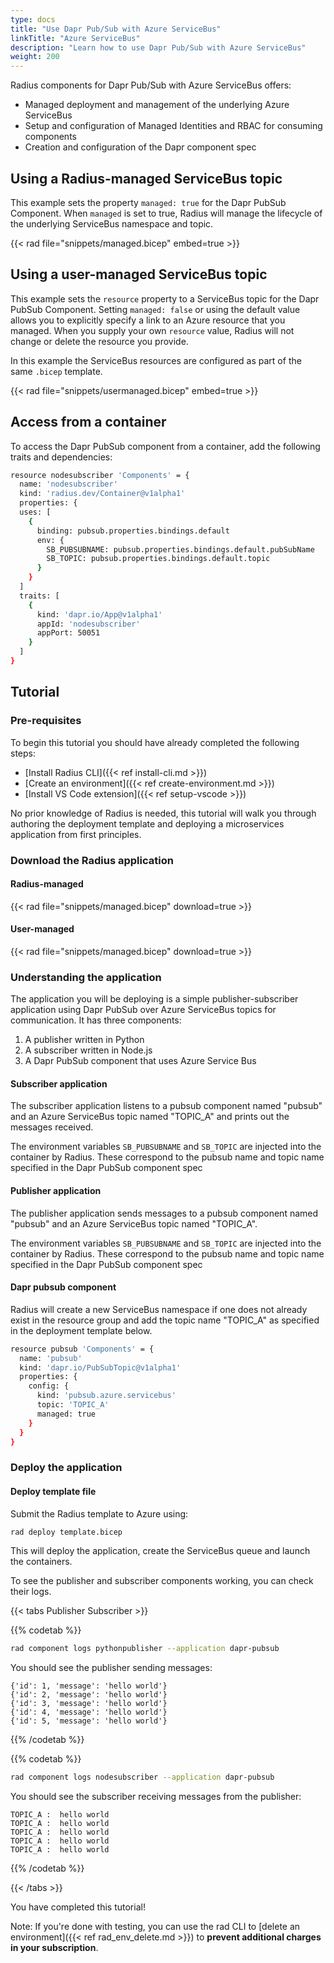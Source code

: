 ```yaml
---
type: docs
title: "Use Dapr Pub/Sub with Azure ServiceBus"
linkTitle: "Azure ServiceBus"
description: "Learn how to use Dapr Pub/Sub with Azure ServiceBus"
weight: 200
---
```


Radius components for Dapr Pub/Sub with Azure ServiceBus offers:

- Managed deployment and management of the underlying Azure ServiceBus
- Setup and configuration of Managed Identities and RBAC for consuming components
- Creation and configuration of the Dapr component spec

## Using a Radius-managed ServiceBus topic

This example sets the property `managed: true` for the Dapr PubSub Component. When `managed` is set to true, Radius will manage the lifecycle of the underlying ServiceBus namespace and topic.

{{< rad file="snippets/managed.bicep" embed=true >}}

## Using a user-managed ServiceBus topic

This example sets the `resource` property to a ServiceBus topic for the Dapr PubSub Component. Setting `managed: false` or using the default value allows you to explicitly specify a link to an Azure resource that you managed. When you supply your own `resource` value, Radius will not change or delete the resource you provide. 

In this example the ServiceBus resources are configured as part of the same `.bicep` template.

{{< rad file="snippets/usermanaged.bicep" embed=true >}}

## Access from a container

To access the Dapr PubSub component from a container, add the following traits and dependencies:

```sh
resource nodesubscriber 'Components' = {
  name: 'nodesubscriber'
  kind: 'radius.dev/Container@v1alpha1'
  properties: {
  uses: [
    {
      binding: pubsub.properties.bindings.default
      env: {
        SB_PUBSUBNAME: pubsub.properties.bindings.default.pubSubName
        SB_TOPIC: pubsub.properties.bindings.default.topic
      }
    }
  ]
  traits: [
    {
      kind: 'dapr.io/App@v1alpha1'
      appId: 'nodesubscriber'
      appPort: 50051
    }
  ]
}
```

## Tutorial

### Pre-requisites

To begin this tutorial you should have already completed the following steps:

- [Install Radius CLI]({{< ref install-cli.md >}})
- [Create an environment]({{< ref create-environment.md >}})
- [Install VS Code extension]({{< ref setup-vscode >}})

No prior knowledge of Radius is needed, this tutorial will walk you through authoring the deployment template and deploying a microservices application from first principles.

### Download the Radius application

#### Radius-managed

{{< rad file="snippets/managed.bicep" download=true >}}

#### User-managed

{{< rad file="snippets/managed.bicep" download=true >}}

### Understanding the application

The application you will be deploying is a simple publisher-subscriber application using Dapr PubSub over Azure ServiceBus topics for communication. It has three components:

1. A publisher written in Python
1. A subscriber written in Node.js
1. A Dapr PubSub component that uses Azure Service Bus

#### Subscriber application

The subscriber application listens to a pubsub component named "pubsub" and an Azure ServiceBus topic named "TOPIC_A" and prints out the messages received. 

The environment variables `SB_PUBSUBNAME` and `SB_TOPIC` are injected into the container by Radius. These correspond to the pubsub name and topic name specified in the Dapr PubSub component spec

#### Publisher application

The publisher application sends messages to a pubsub component named "pubsub" and an Azure ServiceBus topic named "TOPIC_A".

The environment variables `SB_PUBSUBNAME` and `SB_TOPIC` are injected into the container by Radius. These correspond to the pubsub name and topic name specified in the Dapr PubSub component spec

#### Dapr pubsub component

Radius will create a new ServiceBus namespace if one does not already exist in the resource group and add the topic name "TOPIC_A" as specified in the deployment template below.

```sh
resource pubsub 'Components' = {
  name: 'pubsub'
  kind: 'dapr.io/PubSubTopic@v1alpha1'
  properties: {
    config: {
      kind: 'pubsub.azure.servicebus'
      topic: 'TOPIC_A'
      managed: true
    }
  }
}
```

### Deploy the application

#### Deploy template file

Submit the Radius template to Azure using:

```sh
rad deploy template.bicep
```

This will deploy the application, create the ServiceBus queue and launch the containers.

To see the publisher and subscriber components working, you can check their logs.

{{< tabs Publisher Subscriber >}}

{{% codetab %}}
```sh
rad component logs pythonpublisher --application dapr-pubsub 
```

You should see the publisher sending messages:

```
{'id': 1, 'message': 'hello world'}
{'id': 2, 'message': 'hello world'}
{'id': 3, 'message': 'hello world'}
{'id': 4, 'message': 'hello world'}
{'id': 5, 'message': 'hello world'}
```

{{% /codetab %}}

{{% codetab %}}
```sh
rad component logs nodesubscriber --application dapr-pubsub 
```

You should see the subscriber receiving messages from the publisher:

```
TOPIC_A :  hello world
TOPIC_A :  hello world
TOPIC_A :  hello world
TOPIC_A :  hello world
TOPIC_A :  hello world
```
{{% /codetab %}}

{{< /tabs >}}






You have completed this tutorial!

Note: If you're done with testing, you can use the rad CLI to [delete an environment]({{< ref rad_env_delete.md >}}) to **prevent additional charges in your subscription**. 
